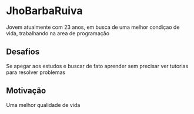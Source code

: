
# JhoBarbaRuiva

Jovem atualmente com 23 anos, em busca de uma melhor condiçao de vida, trabalhando na area de programação 


## Desafios

Se apegar aos estudos e buscar de fato aprender sem precisar ver tutorias para resolver problemas

## Motivação

Uma melhor qualidade de vida
